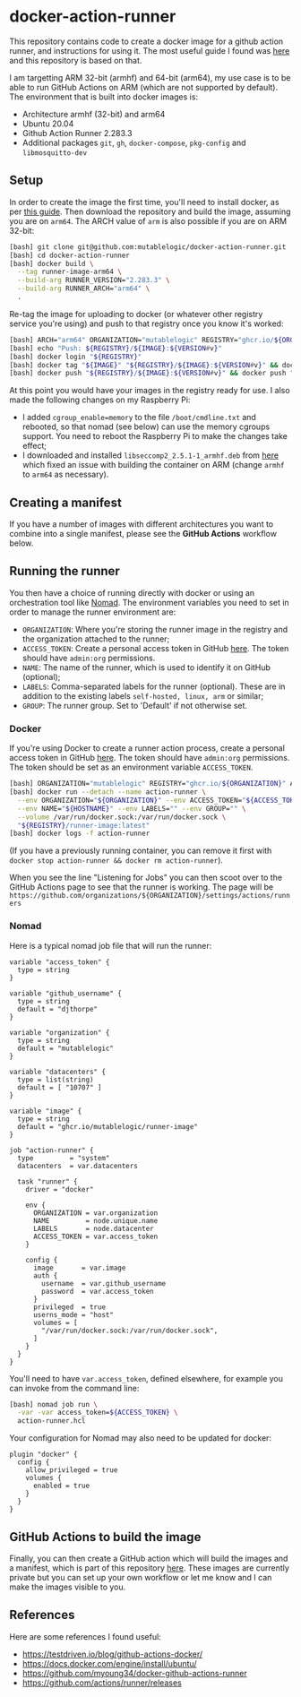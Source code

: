 # docker-action-runner

This repository contains code to create a docker image for a github action runner,
and instructions for using it. The most useful guide I found was 
[here](https://testdriven.io/blog/github-actions-docker/) and this repository is based on that.

I am targetting ARM 32-bit (armhf) and 64-bit (arm64), my use case is
to be able to run GitHub Actions on ARM (which are not supported by default). 
The environment that is built into docker images is:

  * Architecture armhf (32-bit) and arm64
  * Ubuntu 20.04
  * Github Action Runner 2.283.3
  * Additional packages `git`, `gh`, `docker-compose`, `pkg-config` and `libmosquitto-dev`

## Setup

In order to create the image the first time, you'll need to install docker, as per
[this guide](https://docs.docker.com/engine/install/ubuntu/). Then download the repository
and build the image, assuming you are on `arm64`. The ARCH value of `arm` is also possible
if you are on ARM 32-bit:

```bash
[bash] git clone git@github.com:mutablelogic/docker-action-runner.git
[bash] cd docker-action-runner
[bash] docker build \
  --tag runner-image-arm64 \
  --build-arg RUNNER_VERSION="2.283.3" \
  --build-arg RUNNER_ARCH="arm64" \
  .
```

Re-tag the image for uploading to docker (or whatever other registry service you're using)
and push to that registry once you know it's worked:

```bash
[bash] ARCH="arm64" ORGANIZATION="mutablelogic" REGISTRY="ghcr.io/${ORGANIZATION}" IMAGE="runner-image-${ARCH}" VERSION=`git describe --tags` 
[bash] echo "Push: ${REGISTRY}/${IMAGE}:${VERSION#v}"
[bash] docker login "${REGISTRY}"
[bash] docker tag "${IMAGE}" "${REGISTRY}/${IMAGE}:${VERSION#v}" && docker tag "${IMAGE}" "${REGISTRY}/${IMAGE}:latest"
[bash] docker push "${REGISTRY}/${IMAGE}:${VERSION#v}" && docker push "${REGISTRY}/${IMAGE}" && docker image rm "${IMAGE}"
```

At this point you would have your images in the registry ready for use. I also made the following changes on my Raspberry Pi:

  * I added `cgroup_enable=memory` to the file `/boot/cmdline.txt` and rebooted, so that nomad (see below) can use the memory cgroups support. You need to reboot the 
  Raspberry Pi to make the changes take effect;
  * I downloaded and installed `libseccomp2_2.5.1-1_armhf.deb` from [here](http://ftp.us.debian.org/debian/pool/main/libs/libseccomp/libseccomp2_2.5.1-1_armhf.deb) which fixed an issue with building the container on ARM (change `armhf` to `arm64` as necessary).

## Creating a manifest

If you have a number of images with different architectures you want to combine into a
single manifest, please see the __GitHub Actions__ workflow below.

## Running the runner

You then have a choice of running directly with docker or using an orchestration tool like [Nomad](https://www.nomadproject.io/).
The environment variables you need to set in order to manage the runner environment are:

  * `ORGANIZATION`: Where you're storing the runner image in the registry and the organization attached to the runner;
  * `ACCESS_TOKEN`: Create a personal access token in GitHub [here](https://github.com/settings/tokens). The token should have `admin:org` permissions.
  * `NAME`: The name of the runner, which is used to identify it on GitHub (optional);
  * `LABELS`: Comma-separated labels for the runner (optional). These are in addition
    to the existing labels `self-hosted, linux, arm` or similar;
  * `GROUP`: The runner group. Set to 'Default' if not otherwise set.

### Docker

If you're using Docker to create a runner action process, create a personal access token in GitHub [here](https://github.com/settings/tokens).
The token should have `admin:org` permissions. The token should be set as an environment variable `ACCESS_TOKEN`.

```bash
[bash] ORGANIZATION="mutablelogic" REGISTRY="ghcr.io/${ORGANIZATION}" ACCESS_TOKEN="XXXXXXX"
[bash] docker run --detach --name action-runner \
  --env ORGANIZATION="${ORGANIZATION}" --env ACCESS_TOKEN="${ACCESS_TOKEN}" \
  --env NAME="${HOSTNAME}" --env LABELS="" --env GROUP="" \
  --volume /var/run/docker.sock:/var/run/docker.sock \
  "${REGISTRY}/runner-image:latest"
[bash] docker logs -f action-runner
```

(If you have a previously running container, you can remove it first with `docker stop action-runner && docker rm action-runner`).

When you see the line "Listening for Jobs" you can then scoot over to the GitHub Actions page to see that the runner is working. 
The page will be `https://github.com/organizations/${ORGANIZATION}/settings/actions/runners`

### Nomad

Here is a typical nomad job file that will run the runner:

```hcl
variable "access_token" {
  type = string
}

variable "github_username" {
  type = string
  default = "djthorpe"
}

variable "organization" {
  type = string
  default = "mutablelogic"
}

variable "datacenters" {
  type = list(string)
  default = [ "10707" ]
}

variable "image" {
  type = string
  default = "ghcr.io/mutablelogic/runner-image"
}

job "action-runner" {
  type         = "system"
  datacenters  = var.datacenters

  task "runner" {
    driver = "docker"

    env {
      ORGANIZATION = var.organization
      NAME         = node.unique.name
      LABELS       = node.datacenter
      ACCESS_TOKEN = var.access_token
    }

    config {
      image       = var.image
      auth {
        username  = var.github_username
        password  = var.access_token
      }
      privileged  = true
      userns_mode = "host"
      volumes = [
        "/var/run/docker.sock:/var/run/docker.sock",
      ]
    }
  }
}
```

You'll need to have `var.access_token`, defined elsewhere, for example you can invoke from the command line:

```bash
[bash] nomad job run \
  -var -var access_token=${ACCESS_TOKEN} \
  action-runner.hcl 
```

Your configuration for Nomad may also need to be updated for docker:

```hcl
plugin "docker" {
  config {
    allow_privileged = true
    volumes {
      enabled = true
    }
  }
}
```

## GitHub Actions to build the image

Finally, you can then create a GitHub action which will build the images and a
manifest, which is part of this repository [here](https://github.com/mutablelogic/docker-action-runner/blob/main/.github/workflows/make-image.yaml). These images
are currently private but you can set up your own workflow or let me know and I can
make the images visible to you.

## References

Here are some references I found useful:

  * https://testdriven.io/blog/github-actions-docker/
  * https://docs.docker.com/engine/install/ubuntu/
  * https://github.com/myoung34/docker-github-actions-runner
  * https://github.com/actions/runner/releases


